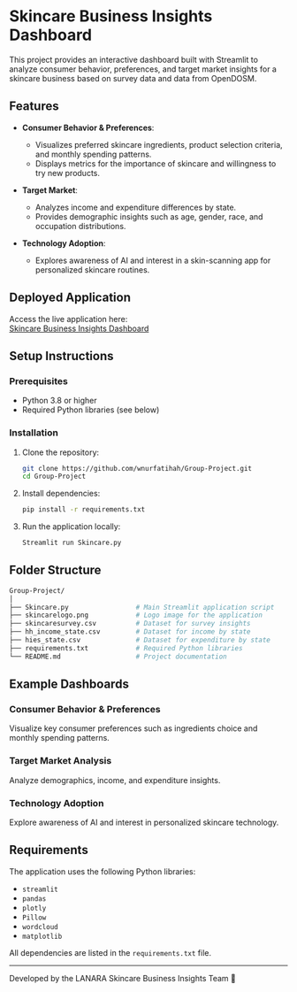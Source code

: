 # Skincare Business Insights Dashboard

This project provides an interactive dashboard built with Streamlit to analyze consumer behavior, preferences, and target market insights for a skincare business based on survey data and data from OpenDOSM.

## Features

- **Consumer Behavior & Preferences**: 
  - Visualizes preferred skincare ingredients, product selection criteria, and monthly spending patterns.
  - Displays metrics for the importance of skincare and willingness to try new products.

- **Target Market**: 
  - Analyzes income and expenditure differences by state.
  - Provides demographic insights such as age, gender, race, and occupation distributions.

- **Technology Adoption**: 
  - Explores awareness of AI and interest in a skin-scanning app for personalized skincare routines.

## Deployed Application

Access the live application here:  
[Skincare Business Insights Dashboard](https://skincareanalysisproject.streamlit.app/)

## Setup Instructions

### Prerequisites

- Python 3.8 or higher
- Required Python libraries (see below)

### Installation

1. Clone the repository:
   ```bash
   git clone https://github.com/wnurfatihah/Group-Project.git
   cd Group-Project

2. Install dependencies:
   ```bash
   pip install -r requirements.txt

3. Run the application locally:
   ```bash
   Streamlit run Skincare.py

## Folder Structure
```graphql
Group-Project/
│
├── Skincare.py                 # Main Streamlit application script
├── skincarelogo.png            # Logo image for the application
├── skincaresurvey.csv          # Dataset for survey insights
├── hh_income_state.csv         # Dataset for income by state
├── hies_state.csv              # Dataset for expenditure by state
├── requirements.txt            # Required Python libraries
└── README.md                   # Project documentation
```

## Example Dashboards

### Consumer Behavior & Preferences
Visualize key consumer preferences such as ingredients choice and monthly spending patterns.

### Target Market Analysis
Analyze demographics, income, and expenditure insights.

### Technology Adoption
Explore awareness of AI and interest in personalized skincare technology.

## Requirements

The application uses the following Python libraries:
- `streamlit`
- `pandas`
- `plotly`
- `Pillow`
- `wordcloud`
- `matplotlib`

All dependencies are listed in the `requirements.txt` file.

---
Developed by the LANARA Skincare Business Insights Team :star2:
